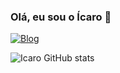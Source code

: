 
### Olá, eu sou o Ícaro 👋

[![Blog](https://img.shields.io/badge/Instagram-E4405F?style=for-the-badge&logo=instagram&logoColor=white)](https://instagram.com/icarodredd)

![Icaro GitHub stats](https://github-readme-stats.vercel.app/api?username=icarodredd&show_icons=true&theme=onedark)
